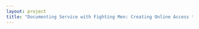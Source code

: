 ```yaml
--- 
layout: project 
title: "Documenting Service with Fighting Men: Creating Online Access to World War I-Related Materials of the Kautz Family YMCA Archives" 
---
```



